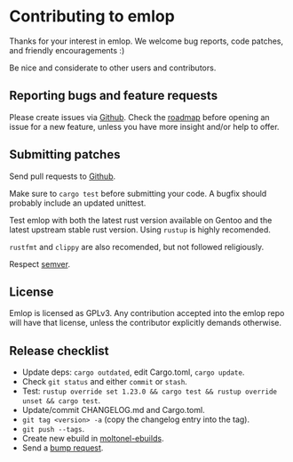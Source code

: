 # Contributing to emlop

Thanks for your interest in emlop.
We welcome bug reports, code patches, and friendly encouragements :)

Be nice and considerate to other users and contributors.

## Reporting bugs and feature requests

Please create issues via [Github](https://github.com/vincentdephily/emlop/issues). Check the
[roadmap](ROADMAP.md) before opening an issue for a new feature, unless you have more insight and/or
help to offer.

## Submitting patches

Send pull requests to [Github](https://github.com/vincentdephily/emlop).

Make sure to `cargo test` before submitting your code. A bugfix should probably include an updated
unittest.

Test emlop with both the latest rust version available on Gentoo and the latest upstream stable rust
version. Using `rustup` is highly recomended.

`rustfmt` and `clippy` are also recomended, but not followed religiously.

Respect [semver](https://semver.org/).

## License

Emlop is licensed as GPLv3. Any contribution accepted into the emlop repo will have that license,
unless the contributor explicitly demands otherwise.

## Release checklist

* Update deps: `cargo outdated`, edit Cargo.toml, `cargo update`.
* Check `git status` and either `commit` or `stash`.
* Test: `rustup override set 1.23.0 && cargo test && rustup override unset && cargo test`.
* Update/commit CHANGELOG.md and Cargo.toml.
* `git tag <version> -a` (copy the changelog entry into the tag).
* `git push --tags`.
* Create new ebuild in [moltonel-ebuilds](https://github.com/vincentdephily/moltonel-ebuilds).
* Send a [bump request](https://bugs.gentoo.org).
